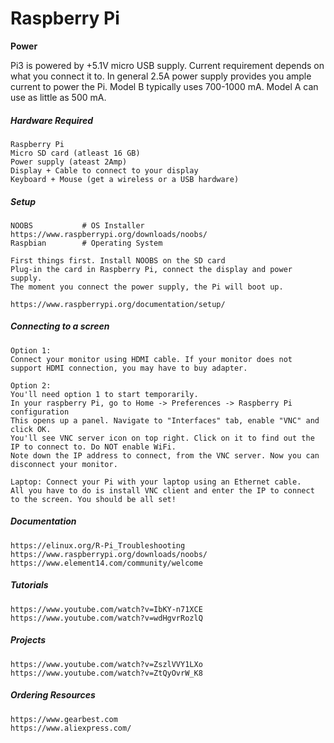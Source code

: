 # Raspberry Pi

**Power**

Pi3 is powered by +5.1V micro USB supply. Current requirement depends on what you connect it to. In general 2.5A power supply provides you ample current to power the Pi. Model B typically uses 700-1000 mA. Model A can use as little as 500 mA.

##### Hardware Required

```
Raspberry Pi
Micro SD card (atleast 16 GB)
Power supply (ateast 2Amp)
Display + Cable to connect to your display
Keyboard + Mouse (get a wireless or a USB hardware)
```

##### Setup

```
NOOBS           # OS Installer https://www.raspberrypi.org/downloads/noobs/
Raspbian        # Operating System

First things first. Install NOOBS on the SD card
Plug-in the card in Raspberry Pi, connect the display and power supply.
The moment you connect the power supply, the Pi will boot up.

https://www.raspberrypi.org/documentation/setup/
```

##### Connecting to a screen

```
Option 1:
Connect your monitor using HDMI cable. If your monitor does not support HDMI connection, you may have to buy adapter.

Option 2:
You'll need option 1 to start temporarily.
In your raspberry Pi, go to Home -> Preferences -> Raspberry Pi configuration
This opens up a panel. Navigate to "Interfaces" tab, enable "VNC" and click OK.
You'll see VNC server icon on top right. Click on it to find out the IP to connect to. Do NOT enable WiFi.
Note down the IP address to connect, from the VNC server. Now you can disconnect your monitor.

Laptop: Connect your Pi with your laptop using an Ethernet cable.
All you have to do is install VNC client and enter the IP to connect to the screen. You should be all set!
```

##### Documentation

```
https://elinux.org/R-Pi_Troubleshooting
https://www.raspberrypi.org/downloads/noobs/
https://www.element14.com/community/welcome
```

##### Tutorials

```
https://www.youtube.com/watch?v=IbKY-n71XCE
https://www.youtube.com/watch?v=wdHgvrRozlQ
```

##### Projects

```
https://www.youtube.com/watch?v=ZszlVVY1LXo
https://www.youtube.com/watch?v=ZtQyOvrW_K8
```

##### Ordering Resources

```
https://www.gearbest.com
https://www.aliexpress.com/
```

##### 



